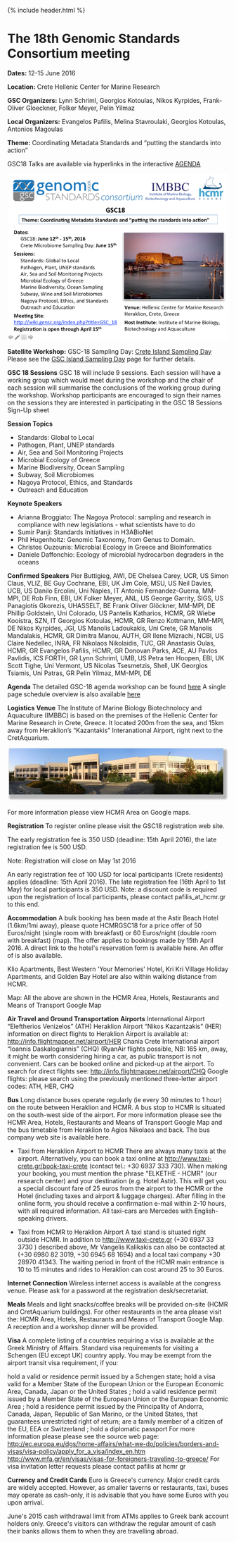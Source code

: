 {% include header.html %}

**The 18th Genomic Standards Consortium meeting**
=============================================
 
**Dates:** 12-15 June 2016 

**Location:** Crete Hellenic Center for Marine Research

**GSC Organizers:** Lynn Schriml, Georgios Kotoulas, Nikos Kyrpides, Frank-Oliver Gloeckner, Folker Meyer, Pelin Yilmaz

**Local Organizers:** Evangelos Pafilis, Melina Stavroulaki, Georgios Kotoulas, Antonios Magoulas

**Theme:** Coordinating Metadata Standards and “putting the standards into action”

GSC18 Talks are available via hyperlinks in the interactive [AGENDA](GSC18Agenda.pdf) 


![](Gsc18_announcement_3.png)

**Satellite Workshop:** GSC-18 Sampling Day: [Crete Island Sampling Day](GSC18_ISD_HBIO2016_Poster.pdf) Please see the [GSC Island Sampling Day](GSC18_Island_Sampling_Day_v2.pdf) page for further details.

**GSC 18 Sessions**
GSC 18 will include 9 sessions. Each session will have a working group which would meet during the workshop and the chair of each session will summarise the conclusions of the working group during the workshop. Workshop participants are encouraged to sign their names on the sessions they are interested in participating in the GSC 18 Sessions Sign-Up sheet

**Session Topics**
* Standards: Global to Local
* Pathogen, Plant, UNEP standards
* Air, Sea and Soil Monitoring Projects
* Microbial Ecology of Greece
* Marine Biodiversity, Ocean Sampling
* Subway, Soil Microbiomes
* Nagoya Protocol, Ethics, and Standards
* Outreach and Education

**Keynote Speakers**
* Arianna Broggiato: The Nagoya Protocol: sampling and research in compliance with new legislations - what scientists have to do
* Sumir Panji: Standards Initiatives in H3ABioNet
* Phil Hugenholtz: Genomic Taxonomy, from Genus to Domain.
* Christos Ouzounis: Microbial Ecology in Greece and Bioinformatics
* Daniele Daffonchio: Ecology of microbial hydrocarbon degraders in the oceans

**Confirmed Speakers**
Pier Buttigieg, AWI, DE
Chelsea Carey, UCR, US
Simon Claus, VLIZ, BE
Guy Cochrane, EBI, UK
Jim Cole, MSU, US
Neil Davies, UCB, US
Danilo Ercolini, Uni Naples, IT
Antonio Fernandez-Guerra, MM-MPI, DE
Rob Finn, EBI, UK
Folker Meyer, ANL, US
George Garrity, SIGS, US
Panagiotis Gkorezis, UHASSELT, BE
Frank Oliver Glöckner, MM-MPI, DE
Phillip Goldstein, Uni Colorado, US
Pantelis Katharios, HCMR, GR
Wiebe Kooistra, SZN, IT
Georgios Kotoulas, HCMR, GR
Renzo Kottmann, MM-MPI, DE
Nikos Kyrpides, JGI, US
Manolis Ladoukakis, Uni Crete, GR
Manolis Mandalakis, HCMR, GR
Dimitra Manou, AUTH, GR
Ilene Mizrachi, NCBI, US
Claire Nedellec, INRA, FR
Nikolaos Nikolaidis, TUC, GR
Anastasis Oulas, HCMR, GR
Evangelos Pafilis, HCMR, GR
Donovan Parks, ACE, AU
Pavlos Pavlidis, ICS FORTH, GR
Lynn Schriml, UMB, US
Petra ten Hoopen, EBI, UK
Scott Tighe, Uni Vermont, US
Nicolas Tsesmetzis, Shell, UK
Georgios Tsiamis, Uni Patras, GR
Pelin Yilmaz, MM-MPI, DE

**Agenda**
The detailed GSC-18 agenda workshop can be found [here](Media:GSC18_agenda.pdf)
A single page schedule overview is also available [here]()

**Logistics**
**Venue**
The Institute of Marine Biology Biotechnolocy and Aquaculture (IMBBC) is based on the premises of the Hellenic Center for Marine Research in Crete, Greece. It located 200m from the sea, and 15km away from Heraklion’s “Kazantakis” Interanational Airport, right next to the CretAquarium.

![](Hcmr_crete.jpg)

For more information please view HCMR Area on Google maps.


**Registration**
To register online please visit the GSC18 registration web site.

The early registration fee is 350 USD (deadline: 15th April 2016),
the late registration fee is 500 USD.

Note: Registration will close on May 1st 2016

An early registration fee of 100 USD for local participants (Crete residents) applies
(deadline: 15th April 2016). The late registration fee (16th April to 1st May) for local participants is 350 USD.
Note: a discount code is required upon the registration of local participants,
please contact pafilis_at_hcmr.gr to this end.

**Accommodation**
A bulk booking has been made at the Astir Beach Hotel (1.6km/1mi away), please quote HCMRGSC18 for a price offer of 50 Euros/night (single room with breakfast) or 60 Euros/night (double room with breakfast) (map). The offer applies to bookings made by 15th April 2016. A direct link to the hotel's reservation form is available here. An offer of is also available.

Klio Apartments, Best Western 'Your Memories' Hotel, Kri Kri Village Holiday Apartments, and Golden Bay Hotel are also within walking distance from HCMR.

Map: All the above are shown in the HCMR Area, Hotels, Restaurants and Means of Transport Google Map

**Air Travel and Ground Transportation**
**Airports**
International Airport “Eleftherios Venizelos” (ATH)
Heraklion Airport “Nikos Kazantzakis” (HER)
information on direct flights to Heraklion Airport is available at: http://info.flightmapper.net/airport/HER
Chania Crete International airport “Ioannis Daskalogiannis” (CHQ) (RyanAir flights possible, NB: 165 km, away, it might be worth considering hiring a car, as public transport is not convenient. Cars can be booked online and picked-up at the airport.
To search for direct flights see: http://info.flightmapper.net/airport/CHQ
Google flights: please search using the previously mentioned three-letter airport codes: ATH, HER, CHQ

**Bus**
Long distance buses operate regularly (ie every 30 minutes to 1 hour) on the route between Heraklion and HCMR. A bus stop to HCMR is situated on the south-west side of the airport. For more information please see the HCMR Area, Hotels, Restaurants and Means of Transport Google Map and the bus timetable from Heraklion to Agios Nikolaos and back. The bus company web site is available here.

* Taxi from Heraklion Airport to HCMR
There are always many taxis at the airport. Alternatively, you can book a taxi online at http://www.taxi-crete.gr/book-taxi-crete (contact tel.: +30 6937 333 730). When making your booking, you must mention the phrase "ELKETHE - HCMR" (our research center) and your destination (e.g. Hotel Astir). This will get you a special discount fare of 25 euros from the airport to the ΗCMR or the Hotel (including taxes and airport & luggage charges). After filling in the online form, you should receive a confirmation e-mail within 2-10 hours, with all required information. All taxi-cars are Mercedes with English-speaking drivers.

* Taxi from HCMR to Heraklion Airport
A taxi stand is situated right outside HCMR. In addition to http://www.taxi-crete.gr (+30 6937 33 3730 ) described above, Mr Vangelis Kalikakis can also be contacted at (+30 6980 82 3019, +30 6945 68 1694) and a local taxi company +30 28970 41343. The waiting period in front of the HCMR main entrance is 10 to 15 minutes and rides to Heraklion can cost around 25 to 30 Euros.

**Internet Connection**
Wireless internet access is available at the congress venue. Please ask for a password at the registration desk/secretariat.

**Meals**
Meals and light snacks/coffee breaks will be provided on-site (HCMR and CretAquarium buildings). For other restaurants in the area please visit the: HCMR Area, Hotels, Restaurants and Means of Transport Google Map. A reception and a workshop dinner will be provided.

**Visa**
A complete listing of a countries requiring a visa is available at the Greek Ministry of Affairs. Standard visa requirements for visiting a Schengen (EU except UK) country apply. You may be exempt from the airport transit visa requirement, if you:

hold a valid or residence permit issued by a Schengen state;
hold a visa valid for a Member State of the European Union or the European Economic Area, Canada, Japan or the United States ;
hold a valid residence permit issued by a Member State of the European Union or the European Economic Area ;
hold a residence permit issued by the Principality of Andorra, Canada, Japan, Republic of San Marino, or the United States, that guarantees unrestricted right of return;
are a family member of a citizen of the EU, EEA or Switzerland ;
hold a diplomatic passport
For more information please please see the source web page: http://ec.europa.eu/dgs/home-affairs/what-we-do/policies/borders-and-visas/visa-policy/apply_for_a_visa/index_en.htm http://www.mfa.gr/en/visas/visas-for-foreigners-traveling-to-greece/ For visa invitation letter requests please contact pafilis at hcmr gr

**Currency and Credit Cards**
Euro is Greece's currency. Major credit cards are widely accepted. However, as smaller taverns or restaurants, taxi, buses may operate as cash-only, it is advisable that you have some Euros with you upon arrival.

June's 2015 cash withdrawal limit from ATMs applies to Greek bank account holders only. Greece's visitors can withdraw the regular amount of cash their banks allows them to when they are travelling abroad.